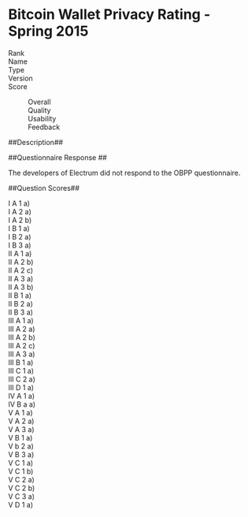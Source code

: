 Bitcoin Wallet Privacy Rating - Spring 2015
============================================

<dl>
    <dt>Rank</dt>
    <dd></dd>
    <dt>Name</dt>
    <dd></dd>
    <dt>Type</dt>
    <dd></dd>
    <dt>Version</dt>
    <dd></dd>
    <dt>Score</dt>
    <dd>
        <dl>
            <dt>Overall</dt>
            <dd></dd>
            <dt>Quality</dt>
            <dd></dd>
            <dt>Usability</dt>
            <dd></dd>
            <dt>Feedback</dt>
            <dd></dd>
        </dl>
    </dd>
</dl>

##Description##



##Questionnaire Response ##

The developers of Electrum did not respond to the OBPP questionnaire.

##Question Scores##

<dl>
    <dt>I A 1 a)</dt>
    <dd></dd>
    <dt>I A 2 a)</dt>
    <dd></dd>
    <dt>I A 2 b)</dt>
    <dd></dd>
    <dt>I B 1 a)</dt>
    <dd></dd>
    <dt>I B 2 a)</dt>
    <dd></dd>
    <dt>I B 3 a)</dt>
    <dd></dd>
    <dt>II A 1 a)</dt>
    <dd></dd>
    <dt>II A 2 b)</dt>
    <dd></dd>
    <dt>II A 2 c)</dt>
    <dd></dd>
    <dt>II A 3 a)</dt>
    <dd></dd>
    <dt>II A 3 b)</dt>
    <dd></dd>
    <dt>II B 1 a)</dt>
    <dd></dd>
    <dt>II B 2 a)</dt>
    <dd></dd>
    <dt>II B 3 a)</dt>
    <dd></dd>
    <dt>III A 1 a)</dt>
    <dd></dd>
    <dt>III A 2 a)</dt>
    <dd></dd>
    <dt>III A 2 b)</dt>
    <dd></dd>
    <dt>III A 2 c)</dt>
    <dd></dd>
    <dt>III A 3 a)</dt>
    <dd></dd>
    <dt>III B 1 a)</dt>
    <dd></dd>
    <dt>III C 1 a)</dt>
    <dd></dd>
    <dt>III C 2 a)</dt>
    <dd></dd>
    <dt>III D 1 a)</dt>
    <dd></dd>
    <dt>IV A 1 a)</dt>
    <dd></dd>
    <dt>IV B a a)</dt>
    <dd></dd>
    <dt>V A 1 a)</dt>
    <dd></dd>
    <dt>V A 2 a)</dt>
    <dd></dd>
    <dt>V A 3 a)</dt>
    <dd></dd>
    <dt>V B 1 a)</dt>
    <dd></dd>
    <dt>V b 2 a)</dt>
    <dd></dd>
    <dt>V B 3 a)</dt>
    <dd></dd>
    <dt>V C 1 a)</dt>
    <dd></dd>
    <dt>V C 1 b)</dt>
    <dd></dd>
    <dt>V C 2 a)</dt>
    <dd></dd>
    <dt>V C 2 b)</dt>
    <dd></dd>
    <dt>V C 3 a)</dt>
    <dd></dd>
    <dt>V D 1 a)</dt>
    <dd></dd>
</dl>

